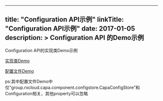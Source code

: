 
---
title: "Configuration API示例"
linkTitle: "Configuration API示例"
date: 2017-01-05
description: >
  Configuration API 的Demo示例
---
Configuration API的实现类Demo示例

[实现类Demo](https://github.com/capa-cloud/capa-java/blob/master/sdk-spi-demo/src/main/java/group/rxcloud/capa/spi/demo/configstore/DemoCapaConfigStore.java)

[配置文件Demo](https://github.com/capa-cloud/capa-java/blob/master/sdk-spi-demo/src/main/resources/capa-component.properties)

ps:其中配置文件Demo中仅“group.rxcloud.capa.component.configstore.CapaConfigStore”和Configuration相关，其他property可以忽略



